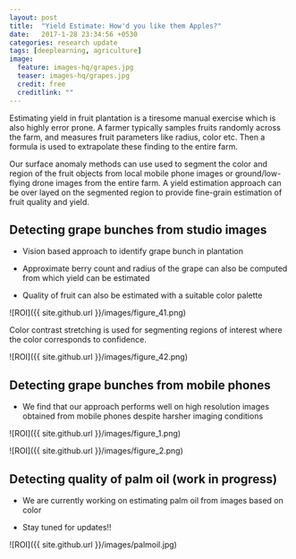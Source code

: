 ```yaml
---
layout: post
title:  "Yield Estimate: How'd you like them Apples?"
date:   2017-1-28 23:34:56 +0530
categories: research update
tags: [deeplearning, agriculture]
image:
  feature: images-hq/grapes.jpg
  teaser: images-hq/grapes.jpg
  credit: free
  creditlink: ""
---
```


Estimating yield in fruit plantation is a tiresome manual exercise which is also highly error prone. A farmer typically samples fruits randomly across the farm, and measures fruit parameters like radius, color etc. Then a formula is used to extrapolate these finding to the entire farm.

Our surface anomaly methods can use used to segment the color and region of the fruit objects from local mobile phone images or ground/low-flying drone images from the entire farm. A yield estimation approach can be over layed on the segmented region to provide fine-grain estimation of fruit quality and yield.   


## Detecting grape bunches from studio images

* Vision based approach to identify grape bunch in plantation

* Approximate berry count and radius of the grape can also be computed from which yield can be estimated

* Quality of fruit can also be estimated with a suitable color palette

![ROI]({{ site.github.url }}/images/figure_41.png)

Color contrast stretching is used for segmenting regions
of interest where the color corresponds to confidence.

![ROI]({{ site.github.url }}/images/figure_42.png)


## Detecting grape bunches from mobile phones

* We find that our approach performs well on high resolution images obtained from mobile phones despite harsher imaging conditions

![ROI]({{ site.github.url }}/images/figure_1.png)

![ROI]({{ site.github.url }}/images/figure_2.png)


## Detecting quality of palm oil (work in progress)

* We are currently working on estimating palm oil from images based on color

* Stay tuned for updates!!

![ROI]({{ site.github.url }}/images/palmoil.jpg)
